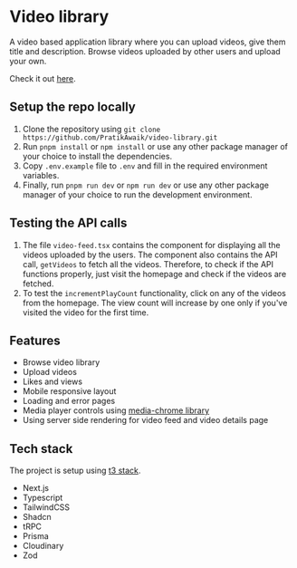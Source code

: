 # Video library

A video based application library where you can upload videos, give them title and description. Browse videos uploaded by other users and upload your own.

Check it out [here](https://vidext-video-library.vercel.app/).

## Setup the repo locally

1. Clone the repository using `git clone https://github.com/PratikAwaik/video-library.git`
2. Run `pnpm install` or `npm install` or use any other package manager of your choice to install the dependencies.
3. Copy `.env.example` file to `.env` and fill in the required environment variables.
4. Finally, run `pnpm run dev` or `npm run dev` or use any other package manager of your choice to run the development environment.

## Testing the API calls

1. The file `video-feed.tsx` contains the component for displaying all the videos uploaded by the users. The component also contains the API call, `getVideos` to fetch all the videos. Therefore, to check if the API functions properly, just visit the homepage and check if the videos are fetched.
2. To test the `incrementPlayCount` functionality, click on any of the videos from the homepage. The view count will increase by one only if you've visited the video for the first time.

## Features

- Browse video library
- Upload videos
- Likes and views
- Mobile responsive layout
- Loading and error pages
- Media player controls using [media-chrome library](https://www.media-chrome.org/)
- Using server side rendering for video feed and video details page

## Tech stack

The project is setup using [t3 stack](https://create.t3.gg/).

- Next.js
- Typescript
- TailwindCSS
- Shadcn
- tRPC
- Prisma
- Cloudinary
- Zod
